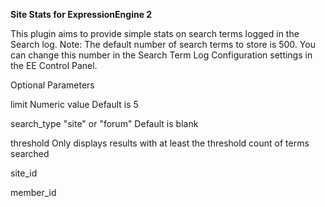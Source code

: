 **Site Stats for ExpressionEngine 2**

This plugin aims to provide simple stats on search terms logged in the Search log. 
Note: The default number of search terms to store is 500. You can change this number in the Search Term Log Configuration settings in the EE Control Panel.

Optional Parameters

limit
Numeric value
Default is 5

search_type
"site" or "forum"
Default is blank

threshold
Only displays results with at least the threshold count of terms searched

site_id

member_id
